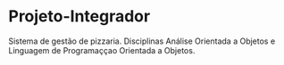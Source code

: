 # Projeto-Integrador
Sistema de gestão de pizzaria.
Disciplinas Análise Orientada a Objetos e Linguagem de Programaççao Orientada a Objetos.
